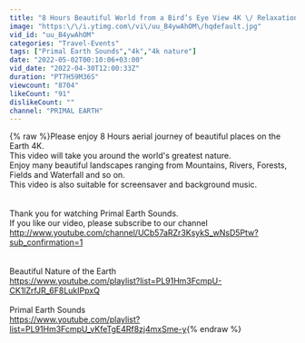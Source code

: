 ```yaml
---
title: "8 Hours Beautiful World from a Bird’s Eye View 4K \/ Relaxation Time"
image: "https:\/\/i.ytimg.com\/vi\/uu_B4ywAhOM\/hqdefault.jpg"
vid_id: "uu_B4ywAhOM"
categories: "Travel-Events"
tags: ["Primal Earth Sounds","4k","4k nature"]
date: "2022-05-02T00:10:06+03:00"
vid_date: "2022-04-30T12:00:33Z"
duration: "PT7H59M36S"
viewcount: "8704"
likeCount: "91"
dislikeCount: ""
channel: "PRIMAL EARTH"
---
```

{% raw %}Please enjoy 8 Hours aerial journey of beautiful places on the Earth 4K.<br />This video will take you around the world's greatest nature.<br />Enjoy many beautiful landscapes ranging from Mountains, Rivers, Forests, Fields and Waterfall and so on.<br />This video is also suitable for screensaver and background music.<br /><br /><br />Thank you for watching Primal Earth Sounds.<br />If you like our video, please subscribe to our channel<br /><a rel="nofollow" target="blank" href="http://www.youtube.com/channel/UCb57aRZr3KsykS_wNsD5Ptw?sub_confirmation=1">http://www.youtube.com/channel/UCb57aRZr3KsykS_wNsD5Ptw?sub_confirmation=1</a><br /><br /><br />Beautiful Nature of the Earth<br /><a rel="nofollow" target="blank" href="https://www.youtube.com/playlist?list=PL91Hm3FcmpU-CK1lZrfJR_6F8LukIPpxQ">https://www.youtube.com/playlist?list=PL91Hm3FcmpU-CK1lZrfJR_6F8LukIPpxQ</a><br /><br />Primal Earth Sounds<br /><a rel="nofollow" target="blank" href="https://www.youtube.com/playlist?list=PL91Hm3FcmpU_vKfeTgE4Rf8zj4mxSme-y">https://www.youtube.com/playlist?list=PL91Hm3FcmpU_vKfeTgE4Rf8zj4mxSme-y</a>{% endraw %}
